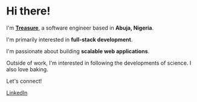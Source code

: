 # Hi there!

I'm [**Treasure**](https://github.com/Efelomon), a software engineer based in **Abuja, Nigeria**.

I'm primarily interested in **full-stack development**.

I'm passionate about building **scalable web applications**.

Outside of work, I'm interested in  following the developments of science. I also love baking.

Let's connect!

[LinkedIn](https://www.bing.com/ck/a?!&&p=063f5391814600126964b5653cde8d70fdb485f18446e592b43bc9be134dc10aJmltdHM9MTczMjgzODQwMA&ptn=3&ver=2&hsh=4&fclid=28c9b531-77f0-6749-1f73-a077769666eb&psq=treasure+afensumen+linkedin&u=a1aHR0cHM6Ly9uZy5saW5rZWRpbi5jb20vaW4vdHJlYXN1cmUtYWZlbnN1bWVuLTU2OWE5ODI3MQ&ntb=1)

